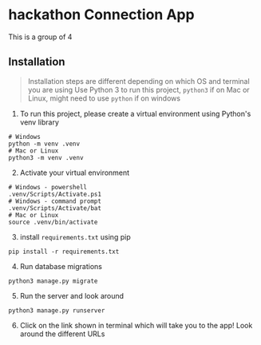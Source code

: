# hackathon Connection App
This is a group of 4 

## Installation
> Installation steps are different depending on which OS and terminal you are using
> Use Python 3 to run this project, `python3` if on Mac or Linux, might need to use `python` if on windows
1. To run this project, please create a virtual environment using Python's venv library
```
# Windows
python -m venv .venv
# Mac or Linux
python3 -m venv .venv
```
2. Activate your virtual environment
```
# Windows - powershell
.venv/Scripts/Activate.ps1
# Windows - command prompt
.venv/Scripts/Activate/bat
# Mac or Linux
source .venv/bin/activate
```
3. install `requirements.txt` using pip
```
pip install -r requirements.txt
```
4. Run database migrations
```
python3 manage.py migrate
```
5. Run the server and look around
```
python3 manage.py runserver
```
6. Click on the link shown in terminal which will take you to the app! Look around the different URLs
